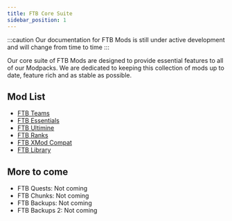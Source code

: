 ```yaml
---
title: FTB Core Suite
sidebar_position: 1
---
```


:::caution
Our documentation for FTB Mods is still under active development and will change from time to time
:::

Our core suite of FTB Mods are designed to provide essential features to all of our Modpacks. We are dedicated to keeping this collection of mods up to date, feature rich and as stable as possible.

## Mod List

- [FTB Teams](/docs/mods/suite/Teams)
- [FTB Essentials](/docs/mods/suite/Essentials)
- [FTB Ultimine](/docs/mods/suite/Ultimine)
- [FTB Ranks](/docs/mods/suite/Ranks)
- [FTB XMod Compat](/docs/mods/suite/XMod/)
- [FTB Library](/docs/mods/suite/Library)

## More to come

- FTB Quests: Not coming
- FTB Chunks: Not coming
- FTB Backups: Not coming
- FTB Backups 2: Not coming

